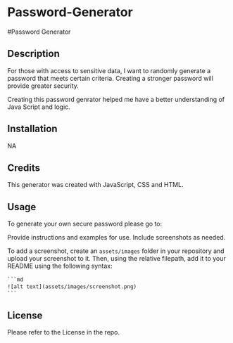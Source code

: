# Password-Generator

#Password Generator

## Description

For those with access to sensitive data, I want to randomly generate a password that meets certain criteria. Creating a stronger password will provide greater security. 

Creating this password genrator helped me have a better understanding of Java Script and logic. 

## Installation

NA

## Credits 

This generator was created with JavaScript, CSS and HTML.


## Usage

To generate your own secure password please go to: 


Provide instructions and examples for use. Include screenshots as needed.

To add a screenshot, create an `assets/images` folder in your repository and upload your screenshot to it. Then, using the relative filepath, add it to your README using the following syntax:

    ```md
    ![alt text](assets/images/screenshot.png)
    ```


## License
Please refer to the License in the repo.
